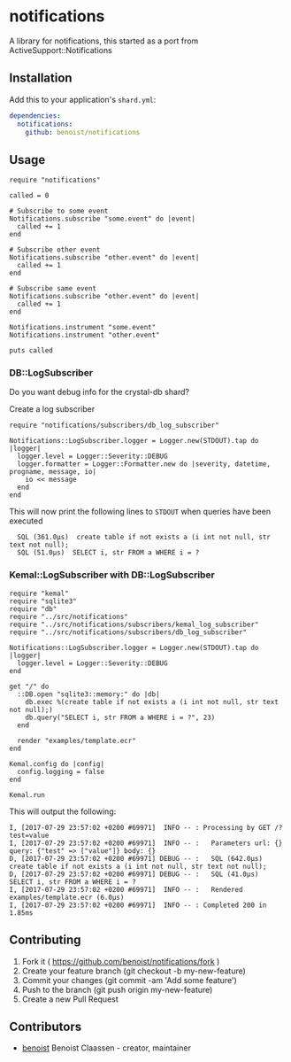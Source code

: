 # notifications

A library for notifications, this started as a port from ActiveSupport::Notifications

## Installation

Add this to your application's `shard.yml`:

```yaml
dependencies:
  notifications:
    github: benoist/notifications
```

## Usage

```crystal
require "notifications"

called = 0

# Subscribe to some event
Notifications.subscribe "some.event" do |event|
  called += 1
end

# Subscribe other event
Notifications.subscribe "other.event" do |event|
  called += 1
end

# Subscribe same event
Notifications.subscribe "other.event" do |event|
  called += 1
end

Notifications.instrument "some.event"
Notifications.instrument "other.event"

puts called
```

### DB::LogSubscriber

Do you want debug info for the crystal-db shard?

Create a log subscriber

```crystal
require "notifications/subscribers/db_log_subscriber"

Notifications::LogSubscriber.logger = Logger.new(STDOUT).tap do |logger|
  logger.level = Logger::Severity::DEBUG
  logger.formatter = Logger::Formatter.new do |severity, datetime, progname, message, io|
    io << message
  end
end
```

This will now print the following lines to `STDOUT` when queries have been executed

```
  SQL (361.0µs)  create table if not exists a (i int not null, str text not null);
  SQL (51.0µs)  SELECT i, str FROM a WHERE i = ?
```

### Kemal::LogSubscriber with DB::LogSubscriber

```crystal
require "kemal"
require "sqlite3"
require "db"
require "../src/notifications"
require "../src/notifications/subscribers/kemal_log_subscriber"
require "../src/notifications/subscribers/db_log_subscriber"

Notifications::LogSubscriber.logger = Logger.new(STDOUT).tap do |logger|
  logger.level = Logger::Severity::DEBUG
end

get "/" do
  ::DB.open "sqlite3::memory:" do |db|
    db.exec %(create table if not exists a (i int not null, str text not null);)
    db.query("SELECT i, str FROM a WHERE i = ?", 23)
  end

  render "examples/template.ecr"
end

Kemal.config do |config|
  config.logging = false
end

Kemal.run

```

This will output the following:

```
I, [2017-07-29 23:57:02 +0200 #69971]  INFO -- : Processing by GET /?test=value
I, [2017-07-29 23:57:02 +0200 #69971]  INFO -- :   Parameters url: {} query: {"test" => ["value"]} body: {}
D, [2017-07-29 23:57:02 +0200 #69971] DEBUG -- :   SQL (642.0µs)  create table if not exists a (i int not null, str text not null);
D, [2017-07-29 23:57:02 +0200 #69971] DEBUG -- :   SQL (41.0µs)  SELECT i, str FROM a WHERE i = ?
I, [2017-07-29 23:57:02 +0200 #69971]  INFO -- :   Rendered examples/template.ecr (6.0µs)
I, [2017-07-29 23:57:02 +0200 #69971]  INFO -- : Completed 200 in 1.85ms
```

## Contributing

1. Fork it ( https://github.com/benoist/notifications/fork )
2. Create your feature branch (git checkout -b my-new-feature)
3. Commit your changes (git commit -am 'Add some feature')
4. Push to the branch (git push origin my-new-feature)
5. Create a new Pull Request

## Contributors

- [benoist](https://github.com/benoist) Benoist Claassen - creator, maintainer
